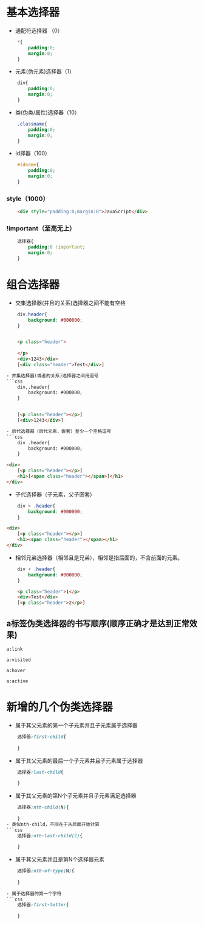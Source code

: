 # 基本选择器
- 通配符选择器 （0）
```css
	*{
		padding:0;
		margin:0;
	}
```
- 元素(伪元素)选择器（1）
```css
	div{
		padding:0;
		margin:0;
	}
```
- 类(伪类/属性)选择器（10）
```css
	.classname{
		padding:0;
		margin:0;
	}
```
- Id择器（100）
```css
	#idname{
		padding:0;
		margin:0;
	}
```
### style（1000）
```html
	<div style="padding:0;margin:0">JavaScript</div>
```
### !important（至高无上）
```css
	选择器{
		padding:0 !important;
		margin:0;
	}
```
# 组合选择器
- 交集选择器(并且的关系)选择器之间不能有空格
```css
	div.header{
		background: #000000;
	}
```
```html

	<p class="header">
		
	</p>
	<div>1243</div>
	[<div class="header">Test</div>]

- 并集选择器(或者的关系)选择器之间用逗号
```css
	div,.header{
		background: #000000;
	}
```
```html

	[<p class="header"></p>]
	[<div>1243</div>]

- 后代选择器（后代元素，嵌套）至少一个空格逗号
```css
	div .header{
		background: #000000;
	}
```
```html
<div>
	[<p class="header"></p>]
	<h1>[<span class="header"></span>]</h1>
</div>
```
- 子代选择器（子元素，父子嵌套）
```css
	div > .header{
		background: #000000;
	}
```
```html
<div>
	[<p class="header"></p>]
	<h1><span class="header"></span></h1>
</div>
```
- 相邻兄弟选择器（相邻且是兄弟），相邻是指后面的，不含前面的元素。
```css
	div + .header{
		background: #000000;
	}
```
```html
	<p class="header">1</p>
	<div>Test</div>
	[<p class="header">2</p>]
```
## a标签伪类选择器的书写顺序(顺序正确才是达到正常效果)
	a:link
	
	a:visited
	
	a:hover
	
	a:active
# 新增的几个伪类选择器
- 属于其父元素的第一个子元素并且子元素属于选择器
```css
	选择器:first-child{
		
	}
```	
- 属于其父元素的最后一个子元素并且子元素属于选择器
```css	
	选择器:last-child{
		
	}
```
- 属于其父元素的第N个子元素并且子元素满足选择器
```css  
	选择器:nth-child(N){
	
	}
- 类似nth-child，不同在于从后面开始计算
```css
	选择器:nth-last-child(2){
		
	}
```
- 属于其父元素并且是第N个选择器元素	
```css	
	选择器:nth-of-type(N){
		
	}
	
- 属于选择器的第一个字符
```css	
	选择器:first-letter{
		
	}
```